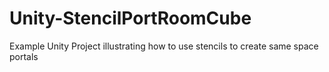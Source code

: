 # Unity-StencilPortRoomCube
Example Unity Project illustrating how to use stencils to create same space portals
